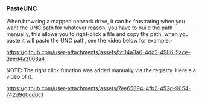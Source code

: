### PasteUNC

When browsing a mapped network drive, it can be frustrating when you want the UNC path for whatever reason, you have to build the path manually, this allows
you to right-click a file and copy the path, when you paste it will paste the UNC path, see the video below for example:-

https://github.com/user-attachments/assets/5f04a3a6-4dc2-4986-9ace-deed4a3068a4

NOTE: The right click function was added manually via the registry.  Here's a video of it.

https://github.com/user-attachments/assets/7ee65894-4fb2-452d-9054-742d9d0cd6c1

